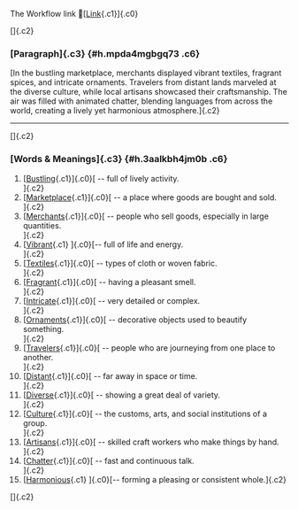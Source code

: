 The Workflow link
👏[[Link](https://www.google.com/url?q=http://www.google.com&sa=D&source=editors&ust=1760149654610396&usg=AOvVaw2MqAZDExd82KEBQDY9415E){.c1}]{.c0}

[]{.c2}

### [Paragraph]{.c3} {#h.mpda4mgbgq73 .c6}

[In the bustling marketplace, merchants displayed vibrant textiles,
fragrant spices, and intricate ornaments. Travelers from distant lands
marveled at the diverse culture, while local artisans showcased their
craftsmanship. The air was filled with animated chatter, blending
languages from across the world, creating a lively yet harmonious
atmosphere.]{.c2}

------------------------------------------------------------------------

[]{.c2}

### [Words & Meanings]{.c3} {#h.3aalkbh4jm0b .c6}

1.  [[Bustling](https://www.google.com/url?q=http://www.google.com&sa=D&source=editors&ust=1760149654611383&usg=AOvVaw2r_r3yzGgHxriP3hs6faGy){.c1}]{.c0}[ --
    full of lively activity.\
    ]{.c2}
2.  [[Marketplace](https://www.google.com/url?q=http://www.google.com&sa=D&source=editors&ust=1760149654611562&usg=AOvVaw2ql2XRwHHdZUn4jMoMdoSE){.c1}]{.c0}[ --
    a place where goods are bought and sold.\
    ]{.c2}
3.  [[Merchants](https://www.google.com/url?q=http://www.google.com&sa=D&source=editors&ust=1760149654611753&usg=AOvVaw2oiKpmqgrHo-RHvbrZ5sLD){.c1}]{.c0}[ --
    people who sell goods, especially in large quantities.\
    ]{.c2}
4.  [[Vibrant](https://www.google.com/url?q=http://www.google.com&sa=D&source=editors&ust=1760149654611939&usg=AOvVaw1D6EU6YNwavdkJ1tZesOlw){.c1}
    ]{.c0}[-- full of life and energy.\
    ]{.c2}
5.  [[Textiles](https://www.google.com/url?q=http://www.google.com&sa=D&source=editors&ust=1760149654612065&usg=AOvVaw2nL_xpHi56C3aXh5Q-yAi2){.c1}]{.c0}[ --
    types of cloth or woven fabric.\
    ]{.c2}
6.  [[Fragrant](https://www.google.com/url?q=http://www.google.com&sa=D&source=editors&ust=1760149654612225&usg=AOvVaw3FGhVU1A44-x0IqACw0z22){.c1}]{.c0}[ --
    having a pleasant smell.\
    ]{.c2}
7.  [[Intricate](https://www.google.com/url?q=http://www.google.com&sa=D&source=editors&ust=1760149654612358&usg=AOvVaw0CbUBXpRj7sVhTzN2o1tAo){.c1}]{.c0}[ --
    very detailed or complex.\
    ]{.c2}
8.  [[Ornaments](https://www.google.com/url?q=http://www.google.com&sa=D&source=editors&ust=1760149654612491&usg=AOvVaw1k655IWwGflCnVPBhv_a1w){.c1}]{.c0}[ --
    decorative objects used to beautify something.\
    ]{.c2}
9.  [[Travelers](https://www.google.com/url?q=http://www.google.com&sa=D&source=editors&ust=1760149654612642&usg=AOvVaw3sCz63HBJoi9u4OX6bz4LN){.c1}]{.c0}[ --
    people who are journeying from one place to another.\
    ]{.c2}
10. [[Distant](https://www.google.com/url?q=http://www.google.com&sa=D&source=editors&ust=1760149654612858&usg=AOvVaw185KgZDDAkGiSOUgYWs9Rj){.c1}]{.c0}[ --
    far away in space or time.\
    ]{.c2}
11. [[Diverse](https://www.google.com/url?q=http://www.google.com&sa=D&source=editors&ust=1760149654612988&usg=AOvVaw1YvuPMCKZGl8Qor8ZJeH-n){.c1}]{.c0}[ --
    showing a great deal of variety.\
    ]{.c2}
12. [[Culture](https://www.google.com/url?q=http://www.google.com&sa=D&source=editors&ust=1760149654613130&usg=AOvVaw0DqwISgsvG_w5lDZG89vUO){.c1}]{.c0}[ --
    the customs, arts, and social institutions of a group.\
    ]{.c2}
13. [[Artisans](https://www.google.com/url?q=http://www.google.com&sa=D&source=editors&ust=1760149654613310&usg=AOvVaw1iiOGUcIk4Nn2lvndt224V){.c1}]{.c0}[ --
    skilled craft workers who make things by hand.\
    ]{.c2}
14. [[Chatter](https://www.google.com/url?q=http://www.google.com&sa=D&source=editors&ust=1760149654613527&usg=AOvVaw0Vp38XSe8zSVHyFxghMc-m){.c1}]{.c0}[ --
    fast and continuous talk.\
    ]{.c2}
15. [[Harmonious](https://www.google.com/url?q=http://www.google.com&sa=D&source=editors&ust=1760149654613667&usg=AOvVaw2aNQGKnpwcz4uYoDCg7uyx){.c1}
    ]{.c0}[-- forming a pleasing or consistent whole.]{.c2}

[]{.c2}
